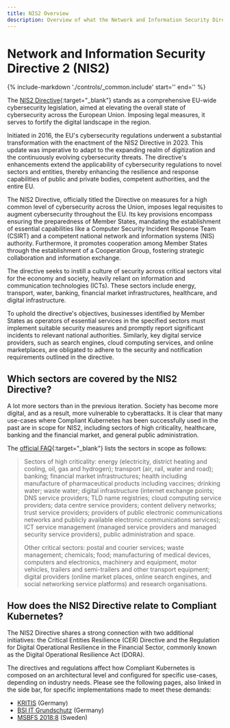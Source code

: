 ```yaml
---
title: NIS2 Overview
description: Overview of what the Network and Information Security Directive 2 (NIS2) is and how it relates to Compliant Kubernetes
---
```


# Network and Information Security Directive 2 (NIS2)

{%
   include-markdown './controls/_common.include'
   start='<!--legal-disclaimer-start-->'
   end='<!--legal-disclaimer-end-->'
%}

The [NIS2 Directive](https://digital-strategy.ec.europa.eu/en/policies/nis2-directive){:target="_blank"} stands as a comprehensive EU-wide cybersecurity legislation, aimed at elevating the overall state of cybersecurity across the European Union.
Imposing legal measures, it serves to fortify the digital landscape in the region.

Initiated in 2016, the EU's cybersecurity regulations underwent a substantial transformation with the enactment of the NIS2 Directive in 2023. 
This update was imperative to adapt to the expanding realm of digitization and the continuously evolving cybersecurity threats. 
The directive's enhancements extend the applicability of cybersecurity regulations to novel sectors and entities, thereby enhancing the resilience and response capabilities of public and private bodies, competent authorities, and the entire EU.

The NIS2 Directive, officially titled the Directive on measures for a high common level of cybersecurity across the Union, imposes legal requisites to augment cybersecurity throughout the EU. 
Its key provisions encompass ensuring the preparedness of Member States, mandating the establishment of essential capabilities like a Computer Security Incident Response Team (CSIRT) and a competent national network and information systems (NIS) authority. 
Furthermore, it promotes cooperation among Member States through the establishment of a Cooperation Group, fostering strategic collaboration and information exchange.

The directive seeks to instill a culture of security across critical sectors vital for the economy and society, heavily reliant on information and communication technologies (ICTs). 
These sectors include energy, transport, water, banking, financial market infrastructures, healthcare, and digital infrastructure.

To uphold the directive's objectives, businesses identified by Member States as operators of essential services in the specified sectors must implement suitable security measures and promptly report significant incidents to relevant national authorities. 
Similarly, key digital service providers, such as search engines, cloud computing services, and online marketplaces, are obligated to adhere to the security and notification requirements outlined in the directive.

## Which sectors are covered by the NIS2 Directive?

A lot more sectors than in the previous iteration.
Society has become more digital, and as a result, more vulnerable to cyberattacks.
It is clear that many use-cases where Compliant Kubernetes has been successfully used in the past are in scope for NIS2, including sectors of high criticality, healthcare, banking and the financial market, and general public administration.

The [official FAQ](https://digital-strategy.ec.europa.eu/en/faqs/directive-measures-high-common-level-cybersecurity-across-union-nis2-directive-faqs){:target="_blank"} lists the sectors in scope as follows:

> Sectors of high criticality: energy (electricity, district heating and cooling, oil, gas and hydrogen); transport (air, rail, water and road); banking; financial market infrastructures; health including  manufacture of pharmaceutical products including vaccines; drinking water; waste water; digital infrastructure (internet exchange points; DNS service providers; TLD name registries; cloud computing service providers; data centre service providers; content delivery networks; trust service providers; providers of  public electronic communications networks and publicly available electronic communications services); ICT service management (managed service providers and managed security service providers), public administration and space.
> 
> Other critical sectors: postal and courier services; waste management; chemicals; food; manufacturing of medical devices, computers and electronics, machinery and equipment, motor vehicles, trailers and semi-trailers and other transport equipment; digital providers (online market places, online search engines, and social networking service platforms) and research organisations.

## How does the NIS2 Directive relate to Compliant Kubernetes?

The NIS2 Directive shares a strong connection with two additional initiatives: the Critical Entities Resilience (CER) Directive and the Regulation for Digital Operational Resilience in the Financial Sector, commonly known as the Digital Operational Resilience Act (DORA).

The directives and regulations affect how Compliant Kubernetes is composed on an architectural level and configured for specific use-cases, depending on industry needs.
Please see the following pages, also linked in the side bar, for specific implementations made to meet these demands:

- [KRITIS](controls/kritis.md) (Germany)
- [BSI IT Grundschutz](controls/bsi-it-grundschutz.md) (Germany)
- [MSBFS 2018:8](controls/msbfs-20188.md) (Sweden)
